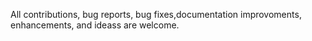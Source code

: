 All contributions, bug reports, bug fixes,documentation improvoments, enhancements, and ideass are welcome.
